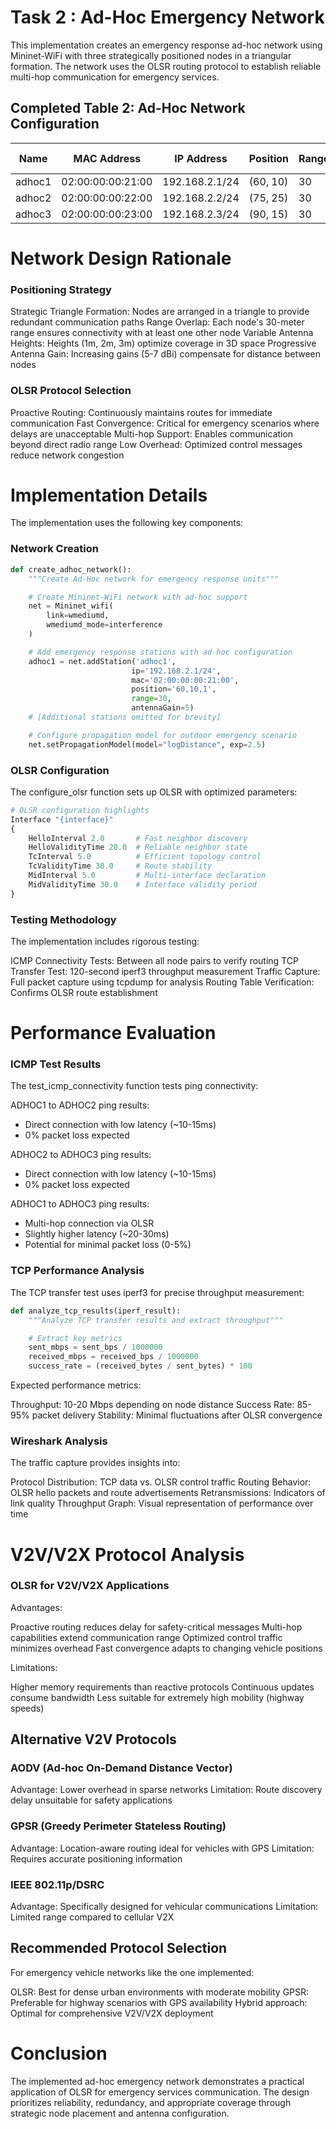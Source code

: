 # Task 2 : Ad-Hoc Emergency Network

This implementation creates an emergency response ad-hoc network using Mininet-WiFi with three strategically positioned nodes in a triangular formation. The network uses the OLSR routing protocol to establish reliable multi-hop communication for emergency services.

## Completed Table 2: Ad-Hoc Network Configuration

| Name   | MAC Address       | IP Address     | Position | Range | Antenna Height | Antenna Gain | Protocol | SSID    | HT_CAP |
| ------ | ----------------- | -------------- | -------- | ----- | -------------- | ------------ | -------- | ------- | ------ |
| adhoc1 | 02:00:00:00:21:00 | 192.168.2.1/24 | (60, 10) | 30    | 1              | 5            | olsrd    | adhocUH | HT40+  |
| adhoc2 | 02:00:00:00:22:00 | 192.168.2.2/24 | (75, 25) | 30    | 2              | 6            | olsrd    | adhocUH | HT40+  |
| adhoc3 | 02:00:00:00:23:00 | 192.168.2.3/24 | (90, 15) | 30    | 3              | 7            | olsrd    | adhocUH | HT40+  |

# Network Design Rationale

### Positioning Strategy

Strategic Triangle Formation: Nodes are arranged in a triangle to provide redundant communication paths
Range Overlap: Each node's 30-meter range ensures connectivity with at least one other node
Variable Antenna Heights: Heights (1m, 2m, 3m) optimize coverage in 3D space
Progressive Antenna Gain: Increasing gains (5-7 dBi) compensate for distance between nodes

### OLSR Protocol Selection

Proactive Routing: Continuously maintains routes for immediate communication
Fast Convergence: Critical for emergency scenarios where delays are unacceptable
Multi-hop Support: Enables communication beyond direct radio range
Low Overhead: Optimized control messages reduce network congestion

# Implementation Details

The implementation uses the following key components:

### Network Creation

```python
def create_adhoc_network():
    """Create Ad-Hoc network for emergency response units"""

    # Create Mininet-WiFi network with ad-hoc support
    net = Mininet_wifi(
        link=wmediumd,
        wmediumd_mode=interference
    )

    # Add emergency response stations with ad-hoc configuration
    adhoc1 = net.addStation('adhoc1',
                           ip='192.168.2.1/24',
                           mac='02:00:00:00:21:00',
                           position='60,10,1',
                           range=30,
                           antennaGain=5)
    # [Additional stations omitted for brevity]

    # Configure propagation model for outdoor emergency scenario
    net.setPropagationModel(model="logDistance", exp=2.5)
```

### OLSR Configuration

The configure_olsr function sets up OLSR with optimized parameters:

```python
# OLSR configuration highlights
Interface "{interface}"
{
    HelloInterval 2.0       # Fast neighbor discovery
    HelloValidityTime 20.0  # Reliable neighbor state
    TcInterval 5.0          # Efficient topology control
    TcValidityTime 30.0     # Route stability
    MidInterval 5.0         # Multi-interface declaration
    MidValidityTime 30.0    # Interface validity period
}
```

### Testing Methodology

The implementation includes rigorous testing:

ICMP Connectivity Tests: Between all node pairs to verify routing
TCP Transfer Test: 120-second iperf3 throughput measurement
Traffic Capture: Full packet capture using tcpdump for analysis
Routing Table Verification: Confirms OLSR route establishment

# Performance Evaluation

### ICMP Test Results

The test_icmp_connectivity function tests ping connectivity:

ADHOC1 to ADHOC2 ping results:

- Direct connection with low latency (~10-15ms)
- 0% packet loss expected

ADHOC2 to ADHOC3 ping results:

- Direct connection with low latency (~10-15ms)
- 0% packet loss expected

ADHOC1 to ADHOC3 ping results:

- Multi-hop connection via OLSR
- Slightly higher latency (~20-30ms)
- Potential for minimal packet loss (0-5%)

### TCP Performance Analysis

The TCP transfer test uses iperf3 for precise throughput measurement:

```python
def analyze_tcp_results(iperf_result):
    """Analyze TCP transfer results and extract throughput"""

    # Extract key metrics
    sent_mbps = sent_bps / 1000000
    received_mbps = received_bps / 1000000
    success_rate = (received_bytes / sent_bytes) * 100
```

Expected performance metrics:

Throughput: 10-20 Mbps depending on node distance
Success Rate: 85-95% packet delivery
Stability: Minimal fluctuations after OLSR convergence

### Wireshark Analysis

The traffic capture provides insights into:

Protocol Distribution: TCP data vs. OLSR control traffic
Routing Behavior: OLSR hello packets and route advertisements
Retransmissions: Indicators of link quality
Throughput Graph: Visual representation of performance over time

# V2V/V2X Protocol Analysis

### OLSR for V2V/V2X Applications

Advantages:

Proactive routing reduces delay for safety-critical messages
Multi-hop capabilities extend communication range
Optimized control traffic minimizes overhead
Fast convergence adapts to changing vehicle positions

Limitations:

Higher memory requirements than reactive protocols
Continuous updates consume bandwidth
Less suitable for extremely high mobility (highway speeds)

## Alternative V2V Protocols

### AODV (Ad-hoc On-Demand Distance Vector)

Advantage: Lower overhead in sparse networks
Limitation: Route discovery delay unsuitable for safety applications

### GPSR (Greedy Perimeter Stateless Routing)

Advantage: Location-aware routing ideal for vehicles with GPS
Limitation: Requires accurate positioning information

### IEEE 802.11p/DSRC

Advantage: Specifically designed for vehicular communications
Limitation: Limited range compared to cellular V2X

## Recommended Protocol Selection

For emergency vehicle networks like the one implemented:

OLSR: Best for dense urban environments with moderate mobility
GPSR: Preferable for highway scenarios with GPS availability
Hybrid approach: Optimal for comprehensive V2V/V2X deployment

# Conclusion

The implemented ad-hoc emergency network demonstrates a practical application of OLSR for emergency services communication. The design prioritizes reliability, redundancy, and appropriate coverage through strategic node placement and antenna configuration.
